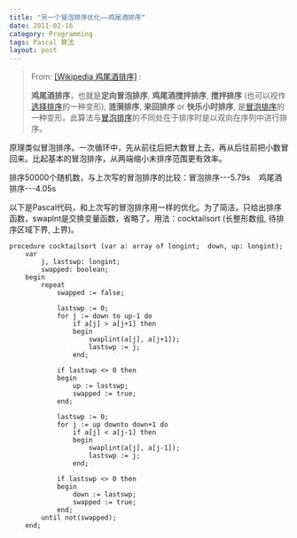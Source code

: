 ```yaml
---
title: "另一个冒泡排序优化——鸡尾酒排序"
date: 2011-02-16
category: Programming
tags: Pascal 算法
layout: post
---
```


> From: [[Wikipedia 鸡尾酒排序]](http://zh.wikipedia.org/wiki/%E9%B8%A1%E5%B0%BE%E9%85%92%E6%8E%92%E5%BA%8F) :
> 
> **鸡尾酒排序**，也就是**定向冒泡排序**, **鸡尾酒搅拌排序**, **搅拌排序** (也可以视作[选择排序](http://zh.wikipedia.org/wiki/%E9%81%B8%E6%93%87%E6%8E%92%E5%BA%8F)的一种变形), **涟漪排序**, **来回排序** or **快乐小时排序**, 是[冒泡排序](http://zh.wikipedia.org/wiki/%E5%86%92%E6%B3%A1%E6%8E%92%E5%BA%8F)的一种变形。此算法与[冒泡排序](http://zh.wikipedia.org/wiki/%E5%86%92%E6%B3%A1%E6%8E%92%E5%BA%8F)的不同处在于排序时是以双向在序列中进行排序。


原理类似冒泡排序。一次循环中，先从前往后把大数冒上去，再从后往前把小数冒回来。比起基本的冒泡排序，从两端缩小未排序范围更有效率。



排序50000个随机数，与上次写的冒泡排序的比较：冒泡排序---5.79s    鸡尾酒排序---4.05s



以下是Pascal代码，和上次写的冒泡排序用一样的优化。为了简洁，只给出排序函数，swaplnt是交换变量函数，省略了。用法：cocktailsort (长整形数组, 待排序区域下界, 上界)。



```delphi
procedure cocktailsort (var a: array of longint;  down, up: longint);
	var
		j, lastswp: longint;
		swapped: boolean;
	begin
		repeat
			swapped := false;

			lastswp := 0;
			for j := down to up-1 do
				if a[j] > a[j+1] then
				begin
					swaplint(a[j], a[j+1]);
					lastswp := j;
				end;

			if lastswp <> 0 then
			begin
				up := lastswp;
				swapped := true;
			end;

			lastswp := 0;
			for j := up downto down+1 do
				if a[j] < a[j-1] then
				begin
					swaplint(a[j], a[j-1]);
					lastswp := j;
				end;

			if lastswp <> 0 then
			begin
				down := lastswp;
				swapped := true;
			end;
		until not(swapped);
	end;
```
